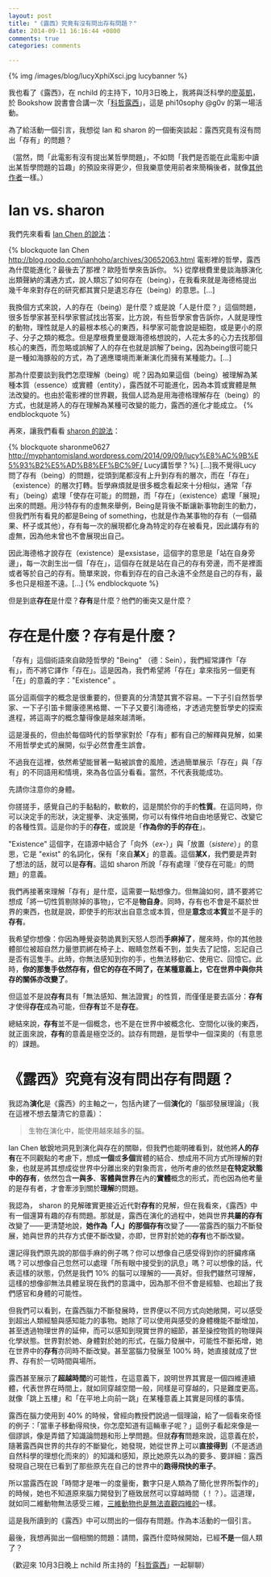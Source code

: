 ```yaml
---
layout: post
title: "《露西》究竟有沒有問出存有問題？"
date: 2014-09-11 16:16:44 +0800
comments: true
categories: comments

---
```


{% img /images/blog/lucyXphiXsci.jpg lucybanner %}

我也看了《露西》，在 nchild 的主持下，10月3日晚上，我將與泛科學的[廖英凱](http://pansci.tw/archives/author/ykliao)，於 Bookshow 說書會合講一次「[科哲露西](http://www.accupass.com/go/lucy)」，這是 phi10sophy @g0v 的第一場活動。

為了給活動一個引言，我想從 Ian 和 sharon 的一個衝突談起：露西究竟有沒有問出「存有」的問題？

（當然，問「此電影有沒有提出某哲學問題」，不如問「我們是否能在此電影中讀出某哲學問題的旨趣」的預設來得更少，但我樂意使用前者來簡稱後者，就像[其他作者](https://phi10.hackpad.com/VhrAm5mqMJo)一樣。）

<!--more-->

# Ian vs. sharon

我們先來看看 [Ian Chen 的說法](http://blog.roodo.com/ianhoho/archives/30652063.html)：

{% blockquote Ian Chen http://blog.roodo.com/ianhoho/archives/30652063.html 電影裡的哲學，露西為什麼能進化？最後去了那裡？歐陸哲學來告訴你。 %}
從摩根費里曼談海豚演化出類聲納的溝通方式，說人類忘了如何存在（being），在我看來就是海德格提出幾千年來對存在的研究都其實只是遺忘存在（being）的意思。[...]

我換個方式來說，人的存在（being）是什麼？或是說「人是什麼？」這個問題，很多哲學家甚至科學家嘗試找出答案，比方說，有些哲學家會告訴你，人就是理性的動物，理性就是人的最根本核心的東西，科學家可能會說是細胞，或是更小的原子、分子之類的概念。但是摩根費里曼跟海德格想說的，人花太多的心力去找那個核心的東西，而忽略或誤解了人的存在也就是誤解了being，因為being很可能只是一種如海豚般的方式，為了適應環境而漸漸演化而擁有某種能力。[...]

那為什麼要談到我們怎麼理解（being）呢？因為如果這個（being）被理解為某種本質（essence）或實體（entity），露西就不可能進化，因為本質或實體是無法改變的。也由於電影裡的世界觀，我個人認為是用海德格理解存在（being）的方式，也就是將人的存在理解為某種可改變的能力，露西的進化才能成立。
{% endblockquote %}

再來，讓我們看看 [sharon 的說法](http://myphantomisland.wordpress.com/2014/09/09/lucy%E8%AC%9B%E5%93%B2%E5%AD%B8%EF%BC%9F/)：

{% blockquote sharonme0627 http://myphantomisland.wordpress.com/2014/09/09/lucy%E8%AC%9B%E5%93%B2%E5%AD%B8%EF%BC%9F/ Lucy講哲學？%}
[...]我不覺得Lucy問了存有（being）的問題，從頭到尾都沒有上升到存有的層次，而在「存在」（existence）的層次打轉。哲學麻煩就是很多概念看起來十分相似，通常「存有」（being）處理「使存在可能」的問題，而「存在」（existence）處理「展現」出來的問題。用沙特存有的虛無來舉例，Being是背後不斷讓新事物創生的動力，但我們所有看見的都是Being of something，也就是作為某事物的存有（一個蘋果、杯子或其他），存有每一次的展現都化身為特定的存在被看見，因此講存有的虛無，因為他未曾也不會展現出自己。

因此海德格才說存在（existence）是exsistase，這個字的意思是「站在自身旁邊」，每一次創生出一個「存在」，這個存在就是站在自己的存有旁邊，而不是裡面或者等於自己的存有。簡單來說，你看到存在的自己永遠不全然是自己的存有，最多也只是相差不遠。[...]
{% endblockquote %}

但是到底**存在**是什麼？**存有**是什麼？他們的衝突又是什麼？

# 存在是什麼？存有是什麼？

「存有」這個術語來自歐陸哲學的 "Being" （德：Sein），我們經常譯作「存有」，而不將它譯作「存在」。這是因為，我們希望將「存在」拿來指另一個更有「在」的意義的字："Existence" 。

區分這兩個字的概念是很重要的，但要真的分清楚其實不容易。一下子引自然哲學家、一下子引笛卡爾康德黑格爾、一下子又要引海德格，才透過完整哲學史的探索進程，將這兩字的概念釐得像是越來越清晰。

這是漫長的，但由於每個時代的哲學家對於「存有」都有自己的解釋與見解，如果不用哲學史式的展開，似乎必然會產生誤會。

不過我在這裡，依然希望能冒著一點被誤會的風險，透過簡單展示「存在」與「存有」的不同語用和情境，來為各位區分看看。當然，不代表我能成功。

先請你注意你的身體。

你搓搓手，感覺自己的手黏黏的，軟軟的，這是關於你的手的**性質**。在這同時，你可以決定手的形狀，決定握拳、決定張開，你可以有條件地自由地感覺它、改變它的各種性質。這是你的手的**存在**，或說是「**作為你的手的存在**」。

"Existence" 這個字，在語源中結合了「向外（*ex-*）」與「放置（*sistere*）」的意思，它是 "exist" 的名詞化，保有「來自**某X**」的意義。這個**某X**，我們要是弄對了想法的話，就可以是**存有**。這如 sharon 所說「存有處理『使存在可能』的問題」的意義。

我們再接著來理解「存有」是什麼，這需要一點想像力。但無論如何，請不要將它想成「將一切性質剔除掉的事物」，它不是**物自身**。同時，存有也不會是不屬於世界的東西，也就是說，即使手的形狀出自意念或本質，但是**意念**或**本質**並不是手的**存有**。

我希望你想像：你因為睡覺姿勢詭異到天怒人怨而**手麻掉了**，醒來時，你的其他肢體部位被超自然力量懲罰綁在椅子上、眼睛忽然看不到，並失去了記憶，忘記自己是否有這隻手。此時，你無法感知到你的手，也無法移動它、使用它、回憶它。此時，**你的那隻手依然存有，但它的存在不同了，在某種意義上，它在世界中與你共存的關係亦改變了**。

但這並不是說**存有**具有「無法感知、無法證實」的性質，而僅僅是要去區分：**存有**才使得**存在**成為可能，但**存有**並不是**存在**。

總結來說，**存有**並不是一個概念，也不是在世界中被概念化、空間化以後的東西，就正面來說，**存有**的意義是極空泛的。談存有問題，是哲學中一個深奧的（有意思的）課題。

# 《露西》究竟有沒有問出存有問題？

我認為**演化**是《露西》的主軸之一，包括內建了一個**演化**的「腦部發展理論」（我在這裡不想去釐清它的意義）：

> 生物在演化中，能使用越來越多的腦。

Ian Chen 敏銳地洞見到演化與存在的關聯，但我們也能明確看到，就他將**人的存有**在不同觀點的考慮下，想成**一個**或**多個**實體的結合、想成用不同方式所理解的對象，也就是將其想成從世界中分離出來的對象而言，他所考慮的依然是**在特定狀態中的存有**，依然包含**一與多**、**客體與世界**在內的**實體**概念的形式，而也因為他考量的是存有者，才會牽涉到關於**理解**的問題。

我認為， sharon 的見解確實更接近近代對**存有**的見解，但在我看來，《露西》中有一個還算有趣的存有問題。那就是，露西在演化的過程中，她與世界**共屬的存有**改變了——更清楚地說，**她作為「人」的那個存有**改變了——當露西的腦力不斷發展，她與世界的共存方式便不斷改變，亦即，世界對於她的**存有**也不斷改變。

還記得我們原先說的那個手麻的例子嗎？你可以想像自己感受得到你的肝臟疼痛嗎？可以想像自己忽然可以處理「所有眼中接受到的訊息」嗎？可以想像的話，代表這樣的狀態，仍然是我們 10% 的腦可以理解的——真好。但我們雖然可理解，這樣的想像卻無法具體呈現在我們的意識中，因為那不但不會是經驗、也超出了我們感官和身體的可能性。

但我們可以看到，在露西腦力不斷發展時，世界便以不同方式向她敞開，可以感受到超出人類經驗與感知能力的事物。她除了可以使用與感受的身體機能不斷增加，甚至透過物理世界的延伸，而可以感知到現實世界的細節，甚至操控物質的物理與化學狀態。世界對於她、身體對於她的形式，在腦力發展中，可能性不斷拓增，她在世界中的**存有**亦同時不斷改變。甚至當腦力發展至 100% 時，她直接就成了世界、存有於一切時間與場所。

露西甚至展示了**超越時間**的可能性，在這意義下，說明世界其實是一個四維連續體，代表世界在時間上，就如同穿越空間一般，同樣是可穿越的，只是難度更高。就像「跳上五樓」和「在平地上向前一跳」在某種意義上其實是同樣的事情。

露西在腦力使用到 40% 的時候，曾經向教授們說過一個理論，給了一個看來奇怪的例子：「當車子移動得飛快，你怎麼知道有這輛車子呢？」這例子看起來像是一個謬誤，像是弄錯了知識論問題和形上學問題。但就**存有**問題來說，這意義在於，隨著露西與世界的共存的不斷變化，她發現，她從世界上可以**直接得到**（不是透過自然科學的理想化而來的）的知識和感知，原比她原先以為的要多、要詳細：露西發現自己現在已看到了那些原先在自己的世界中的**跑得飛快的車子**。

所以當露西在說「時間才是唯一的度量衡，數字只是人類為了簡化世界所製作的」的時候，她也不知道原來腦力開發到了極致居然可以穿越時間（！？）。這道理，就如同二維動物無法感受三維，[三維動物也是無法直觀四維的](https://www.sciencenews.org/article/seeing-four-dimensions)一樣。

這是我所讀到的《露西》中可以問出的一個存有問題。作為本活動的一個引言。

最後，我想再拋出一個相關的問題：請問，露西什麼時候開始，已經**不是**一個人類了？

（歡迎來 10月3日晚上 nchild 所主持的「[科哲露西](http://www.accupass.com/go/lucy)」一起聊聊）
